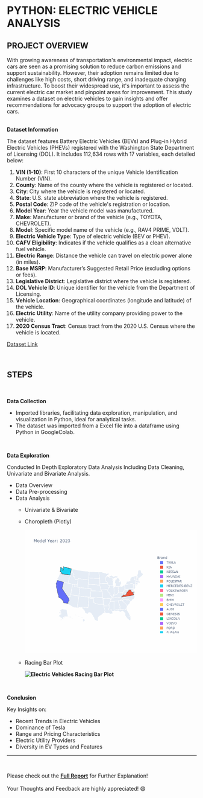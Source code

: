 # PYTHON: ELECTRIC VEHICLE ANALYSIS 

## PROJECT OVERVIEW

With growing awareness of transportation's environmental impact, electric cars are seen as a promising solution to reduce carbon emissions and support sustainability. However, their adoption remains limited due to challenges like high costs, short driving range, and inadequate charging infrastructure. To boost their widespread use, it's important to assess the current electric car market and pinpoint areas for improvement. This study examines a dataset on electric vehicles to gain insights and offer recommendations for advocacy groups to support the adoption of electric cars.
<br />
<br />

**Dataset Information**

The dataset features Battery Electric Vehicles (BEVs) and Plug-in Hybrid Electric Vehicles (PHEVs) registered with the Washington State Department of Licensing (DOL). It includes 112,634 rows with 17 variables, each detailed below:

1.	**VIN (1-10)**: First 10 characters of the unique Vehicle Identification Number (VIN).
2.	**County**: Name of the county where the vehicle is registered or located.
3.	**City**: City where the vehicle is registered or located.
4.	**State**: U.S. state abbreviation where the vehicle is registered.
5.	**Postal Code**: ZIP code of the vehicle's registration or location.
6.	**Model Year**: Year the vehicle model was manufactured.
7.	**Make**: Manufacturer or brand of the vehicle (e.g., TOYOTA, CHEVROLET).
8.	**Model**: Specific model name of the vehicle (e.g., RAV4 PRIME, VOLT).
9.	**Electric Vehicle Type**: Type of electric vehicle (BEV or PHEV).
10.	**CAFV Eligibility**: Indicates if the vehicle qualifies as a clean alternative fuel vehicle.
11.	**Electric Range**: Distance the vehicle can travel on electric power alone (in miles).
12.	**Base MSRP**: Manufacturer’s Suggested Retail Price (excluding options or fees).
13.	**Legislative District**: Legislative district where the vehicle is registered.
14.	**DOL Vehicle ID**: Unique identifier for the vehicle from the Department of Licensing.
15.	**Vehicle Location**: Geographical coordinates (longitude and latitude) of the vehicle.
16.	**Electric Utility**: Name of the utility company providing power to the vehicle.
17.	**2020 Census Tract**: Census tract from the 2020 U.S. Census where the vehicle is located.

[Dataset Link](https://www.kaggle.com/datasets/utkarshx27/electric-vehicle-population-data)

<br />

## STEPS
<br />

**Data Collection**
  - Imported libraries, facilitating data exploration, manipulation, and visualization in Python, ideal for analytical tasks.
  - The dataset was imported from a Excel file into a dataframe using Python in GoogleColab.
<br />

**Data Exploration**

Conducted In Depth Exploratory Data Analysis Including Data Cleaning, Univariate and Bivariate Analysis.
- Data Overview
- Data Pre-processing
- Data Analysis 
    - Univariate & Bivariate
    - Choropleth (Plotly)

      **![Electric Vehicles Choropleth](electric_vehicles_choropleth.gif)**
    - Racing Bar Plot 

      **![Electric Vehicles Racing Bar Plot](ev_makes_race.gif)**
<br />

**Conclusion**

Key Insights on:
- Recent Trends in Electric Vehicles
- Dominance of Tesla
- Range and Pricing Characteristics
- Electric Utility Providers
- Diversity in EV Types and Features

---
<br />

Please check out the **[Full Report](ElectricVehicles_Analysis.pdf)** for Further Explanation!<br />
\
Your Thoughts and Feedback are highly appreciated! :smile:<br />
